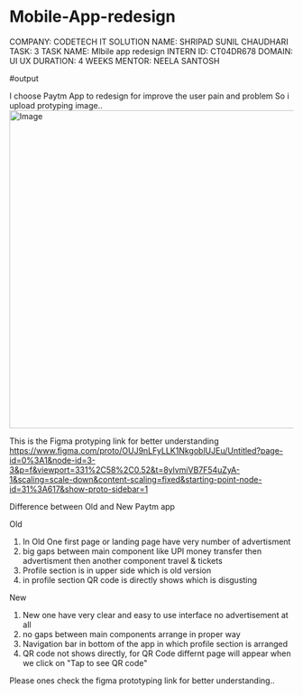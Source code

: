 # Mobile-App-redesign

COMPANY: CODETECH IT SOLUTION 
NAME: SHRIPAD SUNIL CHAUDHARI
TASK: 3
TASK NAME: Mlbile app redesign
INTERN ID: CT04DR678
DOMAIN: UI UX
DURATION: 4 WEEKS
MENTOR: NEELA SANTOSH

#output

I choose Paytm App to redesign for improve the user pain and problem
So i upload protyping image..
<img width="849" height="563" alt="Image" src="https://github.com/user-attachments/assets/c97a5e89-d2ac-4c1e-97a6-7a1da4febbfd" />


This is the Figma protyping link for better understanding 
https://www.figma.com/proto/OUJ9nLFyLLK1NkgoblUJEu/Untitled?page-id=0%3A1&node-id=3-3&p=f&viewport=331%2C58%2C0.52&t=8ylvmiVB7F54uZyA-1&scaling=scale-down&content-scaling=fixed&starting-point-node-id=31%3A617&show-proto-sidebar=1

Difference between Old and New Paytm app

Old 
1) In Old One first page or landing page have very number of advertisment
2) big gaps between main component like UPI money transfer then advertisment then another component travel & tickets
3) Profile section is in upper side which is old version
4) in profile section QR code is directly shows which is disgusting



New 
1) New one have very clear and easy to use interface no advertisement at all
2) no gaps between main components arrange in proper way
3) Navigation bar in bottom of the app in which profile section is arranged
4) QR code not shows directly, for QR Code differnt page will appear when we click on "Tap to see QR code"


Please ones check the figma prototyping link for better understanding..






